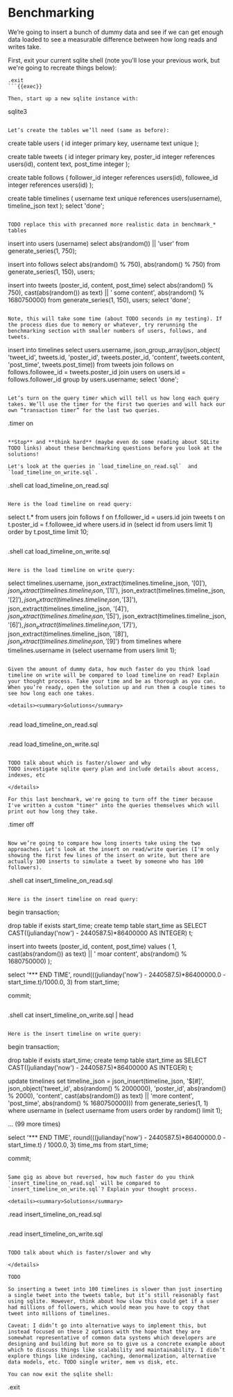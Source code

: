 # Benchmarking

We’re going to insert a bunch of dummy data and see if we can get enough data loaded to see a measurable difference between how long reads and writes take.

First, exit your current sqlite shell (note you'll lose your previous work, but we're going to recreate things below):

```
.exit
```{{exec}}

Then, start up a new sqlite instance with:

```
sqlite3
```{{exec}}

Let’s create the tables we’ll need (same as before):

```
create table users (
  id integer primary key,
  username text unique
);

create table tweets (
  id integer primary key,
  poster_id integer references users(id),
  content text,
  post_time integer
);

create table follows (
  follower_id integer references users(id),
  followee_id integer references users(id)
);

create table timelines (
  username text unique references users(username), 
  timeline_json text
);
select 'done';
```{{exec}}

TODO replace this with precanned more realistic data in benchmark_* tables

```
insert into users (username)
select abs(random()) || 'user' from generate_series(1, 750);

insert into follows
select abs(random() % 750), abs(random() % 750) 
from generate_series(1, 150), users;

insert into tweets (poster_id, content, post_time) 
select
  abs(random() % 750), 
  cast(abs(random()) as text) || ' some content',
  abs(random() % 1680750000)
from generate_series(1, 150), users;
select 'done';
```{{exec}}

Note, this will take some time (about TODO seconds in my testing). If the process dies due to memory or whatever, try rerunning the benchmarking section with smaller numbers of users, follows, and tweets.

```
insert into timelines
select
 users.username,
 json_group_array(json_object(
  'tweet_id', tweets.id, 
  'poster_id', tweets.poster_id, 
  'content', tweets.content, 
  'post_time', tweets.post_time))
from tweets
join follows on follows.followee_id = tweets.poster_id
join users on users.id = follows.follower_id
group by users.username;
select 'done';
```{{exec}}

Let’s turn on the query timer which will tell us how long each query takes. We’ll use the timer for the first two queries and will hack our own “transaction timer” for the last two queries.

```
.timer on
```{{exec}}

**Stop** and **think hard** (maybe even do some reading about SQLite TODO links) about these benchmarking questions before you look at the solutions!

Let's look at the queries in `load_timeline_on_read.sql`  and `load_timeline_on_write.sql`.

```
.shell cat load_timeline_on_read.sql
```{{exec}}

Here is the load timeline on read query:

```
select t.*
from users
join follows f on f.follower_id = users.id
join tweets t on t.poster_id = f.followee_id
where users.id in (select id from users limit 1)
order by t.post_time
limit 10;
```

```
.shell cat load_timeline_on_write.sql
```{{exec}}

Here is the load timeline on write query:

```
select
timelines.username,
json_extract(timelines.timeline_json, '$[0]'),
json_extract(timelines.timeline_json, '$[1]'),
json_extract(timelines.timeline_json, '$[2]'),
json_extract(timelines.timeline_json, '$[3]'),
json_extract(timelines.timeline_json, '$[4]'),
json_extract(timelines.timeline_json, '$[5]'),
json_extract(timelines.timeline_json, '$[6]'),
json_extract(timelines.timeline_json, '$[7]'),
json_extract(timelines.timeline_json, '$[8]'),
json_extract(timelines.timeline_json, '$[9]')
from timelines
where timelines.username in (select username from users limit 1);
```

Given the amount of dummy data, how much faster do you think load timeline on write will be compared to load timeline on read? Explain your thought process. Take your time and be as thorough as you can. When you’re ready, open the solution up and run them a couple times to see how long each one takes.

<details><summary>Solutions</summary>
    
```
.read load_timeline_on_read.sql
```{{exec}}

```
.read load_timeline_on_write.sql
```{{exec}}

TODO talk about which is faster/slower and why
TODO investigate sqlite query plan and include details about access, indexes, etc

</details>    

For this last benchmark, we're going to turn off the timer because I've written a custom "timer" into the queries themselves which will print out how long they take.
```
.timer off
```{{exec}}

Now we’re going to compare how long inserts take using the two approaches. Let's look at the insert on read/write queries (I'm only showing the first few lines of the insert on write, but there are actually 100 inserts to simulate a tweet by someone who has 100 followers).

```
.shell cat insert_timeline_on_read.sql
```{{exec}}

Here is the insert timeline on read query:

```
begin transaction;

drop table if exists start_time;
create temp table start_time as
SELECT CAST((julianday('now') - 2440587.5)*86400000 AS INTEGER) t;

insert into tweets (poster_id, content, post_time)
values (
  1, 
  cast(abs(random()) as text) || ' moar content',
  abs(random() % 1680750000)
);

select
 '*** END TIME',
 round(((julianday('now') - 2440587.5)*86400000.0 - start_time.t)/1000.0, 3)
from start_time;

commit;
```

```
.shell cat insert_timeline_on_write.sql | head
```{{exec}}

Here is the insert timeline on write query:

```
begin transaction;

drop table if exists start_time;
create temp table start_time as SELECT CAST((julianday('now') - 2440587.5)*86400000 AS INTEGER) t;

update timelines set timeline_json = json_insert(timeline_json, '$[#]', json_object('tweet_id', abs(random() % 2000000), 'poster_id', abs(random() % 2000), 'content', cast(abs(random()) as text) || 'more content', 'post_time', abs(random() % 1680750000))) from generate_series(1, 1) where username in (select username from users order by random() limit 1);

... (99 more times)

select '*** END TIME', round(((julianday('now') - 2440587.5)*86400000.0 - start_time.t) / 1000.0, 3) time_ms from start_time;

commit;
```

Same gig as above but reversed, how much faster do you think `insert_timeline_on_read.sql` will be compared to `insert_timeline_on_write.sql`? Explain your thought process.

<details><summary>Solutions</summary>

```
.read insert_timeline_on_read.sql
```{{exec}}

```
.read insert_timeline_on_write.sql
```{{exec}}

TODO talk about which is faster/slower and why
    
</details>

TODO

So inserting a tweet into 100 timelines is slower than just inserting a single tweet into the tweets table, but it’s still reasonably fast using sqlite. However, think about how slow this could get if a user had millions of followers, which would mean you have to copy that tweet into millions of timelines.

Caveat: I didn’t go into alternative ways to implement this, but instead focused on these 2 options with the hope that they are somewhat representative of common data systems which developers are designing and building but more so to give us a concrete example about which to discuss things like scalability and maintainability. I didn’t explore things like indexing, caching, denormalization, alternative data models, etc. TODO single writer, mem vs disk, etc.

You can now exit the sqlite shell:

```
.exit
```{{exec}}